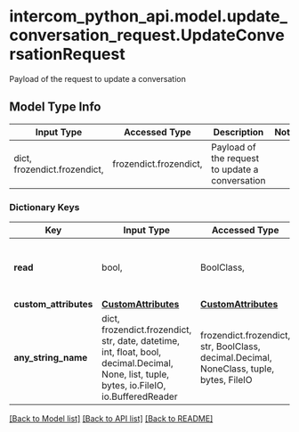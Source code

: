 # intercom_python_api.model.update_conversation_request.UpdateConversationRequest

Payload of the request to update a conversation

## Model Type Info
Input Type | Accessed Type | Description | Notes
------------ | ------------- | ------------- | -------------
dict, frozendict.frozendict,  | frozendict.frozendict,  | Payload of the request to update a conversation | 

### Dictionary Keys
Key | Input Type | Accessed Type | Description | Notes
------------ | ------------- | ------------- | ------------- | -------------
**read** | bool,  | BoolClass,  | Mark a conversation as read within Intercom. | [optional] 
**custom_attributes** | [**CustomAttributes**](CustomAttributes.md) | [**CustomAttributes**](CustomAttributes.md) |  | [optional] 
**any_string_name** | dict, frozendict.frozendict, str, date, datetime, int, float, bool, decimal.Decimal, None, list, tuple, bytes, io.FileIO, io.BufferedReader | frozendict.frozendict, str, BoolClass, decimal.Decimal, NoneClass, tuple, bytes, FileIO | any string name can be used but the value must be the correct type | [optional]

[[Back to Model list]](../../README.md#documentation-for-models) [[Back to API list]](../../README.md#documentation-for-api-endpoints) [[Back to README]](../../README.md)

